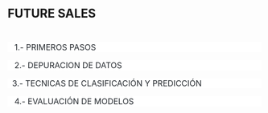 <p></p><h3><span style="font-size: larger;"><span style="font-size: larger;">FUTURE SALES</span></span></h3><h3><br><p class="unchanged rich-diff-level-one" style="box-sizing: border-box; margin-top: 0px; margin-bottom: 16px; color: rgb(36, 41, 46); font-family: -apple-system, BlinkMacSystemFont, &quot;Segoe UI&quot;, Helvetica, Arial, sans-serif, &quot;Apple Color Emoji&quot;, &quot;Segoe UI Emoji&quot;, &quot;Segoe UI Symbol&quot;; font-size: 16px; font-weight: 400; background-color: rgb(255, 255, 255);"><font style="box-sizing: border-box; vertical-align: inherit;"><span style="white-space:pre">	</span>1.- PRIMEROS PASOS</font></p><p class="unchanged rich-diff-level-one" style="box-sizing: border-box; margin-top: 0px; margin-bottom: 16px; color: rgb(36, 41, 46); font-family: -apple-system, BlinkMacSystemFont, &quot;Segoe UI&quot;, Helvetica, Arial, sans-serif, &quot;Apple Color Emoji&quot;, &quot;Segoe UI Emoji&quot;, &quot;Segoe UI Symbol&quot;; font-size: 16px; font-weight: 400; background-color: rgb(255, 255, 255);"><font style="box-sizing: border-box; vertical-align: inherit;"><span style="white-space:pre">	</span>2.- DEPURACION DE DATOS</font></p><p class="unchanged rich-diff-level-one" style="box-sizing: border-box; margin-top: 0px; margin-bottom: 16px; color: rgb(36, 41, 46); font-family: -apple-system, BlinkMacSystemFont, &quot;Segoe UI&quot;, Helvetica, Arial, sans-serif, &quot;Apple Color Emoji&quot;, &quot;Segoe UI Emoji&quot;, &quot;Segoe UI Symbol&quot;; font-size: 16px; font-weight: 400; background-color: rgb(255, 255, 255);"><font style="box-sizing: border-box; vertical-align: inherit;"><span style="white-space:pre">	</span>3.- TECNICAS DE CLASIFICACIÓN Y PREDICCIÓN</font></p><p class="unchanged rich-diff-level-one" style="box-sizing: border-box; margin-top: 0px; margin-bottom: 16px; color: rgb(36, 41, 46); font-family: -apple-system, BlinkMacSystemFont, &quot;Segoe UI&quot;, Helvetica, Arial, sans-serif, &quot;Apple Color Emoji&quot;, &quot;Segoe UI Emoji&quot;, &quot;Segoe UI Symbol&quot;; font-size: 16px; font-weight: 400; background-color: rgb(255, 255, 255);"><font style="box-sizing: border-box; vertical-align: inherit;"><span style="white-space:pre">	</span>4.- EVALUACIÓN DE MODELOS</font></p></h3><p></p>
